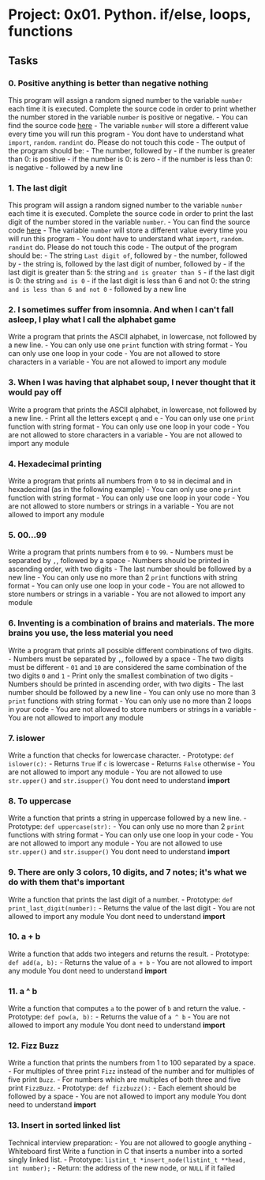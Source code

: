 # Project: 0x01. Python. if/else, loops, functions

## Tasks
### 0. Positive anything is better than negative nothing
This program will assign a random signed number to the variable `number` each time it is executed. Complete the source code in order to print whether the number stored in the variable `number` is positive or negative.
     - You can find the source code [here](https://github.com/holbertonschool/0x01.py/blob/master/0-positive_or_negative_py)
     - The variable `number` will store a different value every time you will run this program
     - You dont have to understand what `import`, `random`. `randint` do. Please do not touch this code
     - The output of the program should be:
       - The number, followed by
       	 - if the number is greater than 0: is positive
	 - if the number is 0: is zero
	 - if the number is less than 0: is negative
       - followed by a new line

### 1. The last digit
This program will assign a random signed number to the variable `number` each time it is executed. Complete the source code in order to print the last digit of the number stored in the variable `number`.
     - You can find the source code [here](https://github.com/holbertonschool/0x01.py/blob/master/1-last_digit_py)
     - The variable `number` will store a different value every time you will run this program
     - You dont have to understand what `import`, `random`. `randint` do. Please do not touch this code
     - The output of the program should be:
       - The string `Last digit of`, followed by
       - the number, followed by
       - the string is, followed by the last digit of number, followed by
       	 - if the last digit is greater than 5: the string `and is greater than 5`
	 - if the last digit is 0: the string `and is 0`
	 - if the last digit is less than 6 and not 0: the string `and is less than 6 and not 0`
       - followed by a new line

### 2. I sometimes suffer from insomnia. And when I can't fall asleep, I play what I call the alphabet game
Write a program that prints the ASCII alphabet, in lowercase, not followed by a new line.
      - You can only use one `print` function with string format
      - You can only use one loop in your code
      - You are not allowed to store characters in a variable
      - You are not allowed to import any module

### 3. When I was having that alphabet soup, I never thought that it would pay off
Write a program that prints the ASCII alphabet, in lowercase, not followed by a new line.
      - Print all the letters except `q` and `e`
      - You can only use one `print` function with string format
      - You can only use one loop in your code
      - You are not allowed to store characters in a variable
      - You are not allowed to import any module

### 4. Hexadecimal printing
Write a program that prints all numbers from `0` to `98` in decimal and in hexadecimal (as in the following example)
      - You can only use one `print` function with string format
      - You can only use one loop in your code
      - You are not allowed to store numbers or strings in a variable
      - You are not allowed to import any module

### 5. 00...99
Write a program that prints numbers from `0` to `99`.
      - Numbers must be separated by `,`, followed by a space
      - Numbers should be printed in ascending order, with two digits
      - The last number should be followed by a new line
      - You can only use no more than 2 `print` functions with string format
      - You can only use one loop in your code
      - You are not allowed to store numbers or strings in a variable
      - You are not allowed to import any module

### 6. Inventing is a combination of brains and materials. The more brains you use, the less material you need
Write a program that prints all possible different combinations of two digits.
      - Numbers must be separated by `,`, followed by a space
      - The two digits must be different
      - `01` and `10` are considered the same combination of the two digits `0` and `1`
      - Print only the smallest combination of two digits
      - Numbers should be printed in ascending order, with two digits
      - The last number should be followed by a new line
      - You can only use no more than 3 `print` functions with string format
      - You can only use no more than 2 loops in your code
      - You are not allowed to store numbers or strings in a variable
      - You are not allowed to import any module

### 7. islower
Write a function that checks for lowercase character.
      - Prototype: `def islower(c):`
      - Returns `True` if `c` is lowercase
      - Returns `False` otherwise
      - You are not allowed to import any module
      - You are not allowed to use `str.upper()` and `str.isupper()`
You dont need to understand __import__

### 8. To uppercase
Write a function that prints a string in uppercase followed by a new line.
      - Prototype: `def uppercase(str):`
      - You can only use no more than 2 `print` functions with string format
      - You can only use one loop in your code
      - You are not allowed to import any module
      - You are not allowed to use `str.upper()` and `str.isupper()`
You dont need to understand __import__

### 9. There are only 3 colors, 10 digits, and 7 notes; it's what we do with them that's important
Write a function that prints the last digit of a number.
      - Prototype: `def print_last_digit(number):`
      - Returns the value of the last digit
      - You are not allowed to import any module
You dont need to understand __import__

### 10. a + b
Write a function that adds two integers and returns the result.
      - Prototype: `def add(a, b):`
      - Returns the value of `a + b`
      - You are not allowed to import any module
You dont need to understand __import__

### 11. a ^ b
Write a function that computes `a` to the power of `b` and return the value.
      - Prototype: `def pow(a, b):`
      - Returns the value of `a ^ b`
      - You are not allowed to import any module
You dont need to understand __import__

### 12. Fizz Buzz
Write a function that prints the numbers from 1 to 100 separated by a space.
      - For multiples of three print `Fizz` instead of the number and for multiples of five print `Buzz`.
      - For numbers which are multiples of both three and five print `FizzBuzz`.
      - Prototype: `def fizzbuzz():`
      - Each element should be followed by a space
      - You are not allowed to import any module
You dont need to understand __import__

### 13. Insert in sorted linked list
Technical interview preparation:
	  - You are not allowed to google anything
	  - Whiteboard first
Write a function in C that inserts a number into a sorted singly linked list.
      - Prototype: `listint_t *insert_node(listint_t **head, int number);`
      - Return: the address of the new node, or `NULL` if it failed

